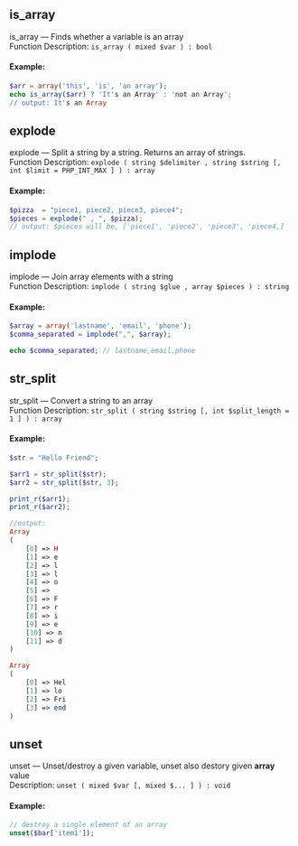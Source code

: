## is_array
is_array — Finds whether a variable is an array  
Function Description: `is_array ( mixed $var ) : bool`
#### Example:
``` php
$arr = array('this', 'is', 'an array');
echo is_array($arr) ? 'It's an Array' : 'not an Array';
// output: It's an Array
```

## explode
explode — Split a string by a string. Returns an array of strings.  
Function Description:  `explode ( string $delimiter , string $string [, int $limit = PHP_INT_MAX ] ) : array`  
#### Example:  
``` php
$pizza  = "piece1, piece2, piece3, piece4";
$pieces = explode(" , ", $pizza);
// output: $pieces will be, ['piece1', 'piece2', 'piece3', 'piece4,]
```

## implode
implode — Join array elements with a string  
Function Description: `implode ( string $glue , array $pieces ) : string`  
#### Example:  
``` php
$array = array('lastname', 'email', 'phone');
$comma_separated = implode(",", $array);

echo $comma_separated; // lastname,email,phone
```
## str_split  
str_split — Convert a string to an array  
Function Description: `str_split ( string $string [, int $split_length = 1 ] ) : array`  
#### Example:
``` php
$str = "Hello Friend";

$arr1 = str_split($str);
$arr2 = str_split($str, 3);

print_r($arr1);
print_r($arr2);
```
``` php
//output:  
Array
(
    [0] => H
    [1] => e
    [2] => l
    [3] => l
    [4] => o
    [5] =>
    [6] => F
    [7] => r
    [8] => i
    [9] => e
    [10] => n
    [11] => d
)

Array
(
    [0] => Hel
    [1] => lo
    [2] => Fri
    [3] => end
)
```

## unset  
unset — Unset/destroy a given variable, unset also destory given **array** value    
Description: `unset ( mixed $var [, mixed $... ] ) : void`
#### Example: 
``` php
// destroy a single element of an array
unset($bar['item1']);
```

